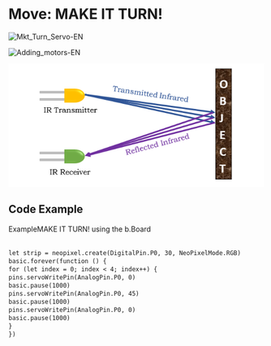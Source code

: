 # Move:  MAKE IT TURN!

![Mkt_Turn_Servo-EN](https://github.com/Brilliant-Labs/bboard-tutorials-cards/blob/master/5_Move/Move6/Mkt_Turn_Servo-EN.png?raw=true "Mkt_Turn_Servo-EN")

![Adding_motors-EN](https://github.com/Brilliant-Labs/bboard-tutorials-v3/blob/master/bboard-tutorials-cards/5_Move/Move6/Mkt_Turn_Servo-EN.png?raw=true "Mkt_Turn_Servo-EN")

![Magic](https://github.com/Brilliant-Labs/bboard-tutorials-v3/blob/master/ir-distance/IRpic.png?raw=true "A magician's assistant")

## Code Example
 
ExampleMAKE IT TURN! using the b.Board

```blocks

let strip = neopixel.create(DigitalPin.P0, 30, NeoPixelMode.RGB)
basic.forever(function () {
for (let index = 0; index < 4; index++) {
pins.servoWritePin(AnalogPin.P0, 0)
basic.pause(1000)
pins.servoWritePin(AnalogPin.P0, 45)
basic.pause(1000)
pins.servoWritePin(AnalogPin.P0, 0)
basic.pause(1000)
}
})

```